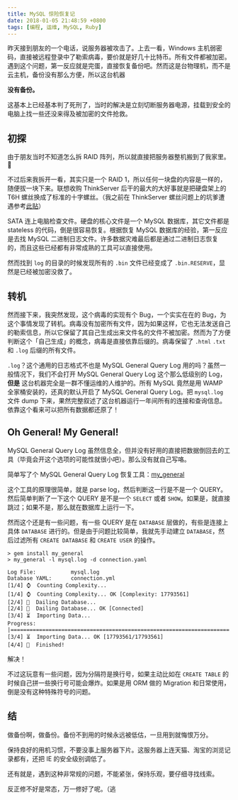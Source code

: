 ```yaml
---
title: MySQL 惊险恢复记
date: 2018-01-05 21:48:59 +0800
tags: [编程, 运维, MySQL, Ruby]
---
```


昨天接到朋友的一个电话，说服务器被攻击了。上去一看，Windows 主机弱密码，直接被远程登录中了勒索病毒，要价就是好几十比特币。所有文件都被加密。遇到这个问题，第一反应就是完蛋，直接恢复备份吧。然而这是台物理机，而不是云主机，备份没有那么方便，所以这台机器

**没有备份。**

这基本上已经基本判了死刑了，当时的解决是立刻切断服务器电源，挂载到安全的电脑上找一些还没来得及被加密的文件抢救。

## 初探

由于朋友当时不知道怎么拆 RAID 阵列，所以就直接把服务器整机搬到了我家里。🤦‍

不过后来我拆开一看，其实只是一个 RAID 1，所以任何一块盘的内容是一样的，随便拔一块下来。联想收购 ThinkServer 后干的最大的大好事就是把硬盘架上的 T6H 螺丝换成了标准的十字螺丝。（我之前在 ThinkServer 螺丝问题上的坑爹遭遇参考[此贴](/2017/02/15/build-up-x79-workstation/)）

SATA 连上电脑检查文件。硬盘的核心文件是一个 MySQL 数据库，其它文件都是 stateless 的代码，倒是很容易恢复。根据恢复 MySQL 数据库的经验，第一反应是去找 MySQL 二进制日志文件。许多数据灾难最后都是通过二进制日志恢复的，而且这些已经都有非常成熟的工具可以直接使用。

然而找到 `log` 的目录的时候发现所有的 `.bin` 文件已经变成了 `.bin.RESERVE`，显然是已经被加密没救了。

## 转机

然而接下来，我突然发现，这个病毒的实现有个 Bug，一个实实在在的 Bug，为这个事情发现了转机。病毒没有加密所有文件，因为如果这样，它也无法发送自己的勒索信息，所以它保留了其自己生成出来文件名的文件不被加密。然而为了方便判断这个「自己生成」的概念，病毒是直接依靠后缀的。病毒保留了 `.html` `.txt` 和 `.log` 后缀的所有文件。

`.log`？这个通用的日志格式不也是 MySQL General Query Log 用的吗？虽然一般情况下，我们不会打开 MySQL General Query Log 这个那么低级别的 Log，**但是** 这台机器完全是一群不懂运维的人维护的。所有 MySQL 竟然是用 WAMP 全家桶安装的，还真的默认开启了 MySQL General Query Log。把 `mysql.log` 文件 dump 下来，果然完整叙述了这台机器运行一年间所有的连接和查询信息。依靠这个看来可以把所有数据都还原了！

## Oh General! My General!

MySQL General Query Log 虽然信息全，但并没有好用的直接把数据倒回去的工具（毕竟会开这个选项的可能性就很小吧）。那么没有就自己写咯。

简单写了个 MySQL General Query Log 恢复工具：[my_general](https://github.com/dsh0416/my-general)

这个工具的原理很简单，就是 parse log，然后判断这一行是不是一个 QUERY。然后简单判断了一下这个 QUERY 是不是一个 `SELECT` 或者 `SHOW`。如果是，就直接跳过；如果不是，那么就在数据库上运行一下。

然而这个还是有一些问题，有一些 QUERY 是在 `DATABASE` 层做的，有些是连接上具体 `DATABASE` 进行的。但是由于问题比较简单，我就先手动建立 `DATABASE`，然后过滤所有 `CREATE DATABASE` 和 `CREATE USER` 的操作。

```
> gem install my_general
> my_general -l mysql.log -d connection.yaml

Log File:           mysql.log
Database YAML:      connection.yml
[1/4] ⌚  Counting Complexity...
[1/4] ⌚  Counting Complexity... OK [Complexity: 17793561]
[2/4] 🔌  Dailing Database...
[2/4] 🔌  Dailing Database... OK [Connected]
[3/4] ⏳  Importing Data...
Progress: |=====================================================================|
[3/4] ⏳  Importing Data... OK [17793561/17793561]
[4/4] 🚩  Finished!
```

解决！

不过这玩意有一些问题，因为分隔符是换行号，如果主动比如在 `CREATE TABLE` 的时候自己拼一些换行号可能会爆炸。如果是用 ORM 做的 Migration 和日常使用，倒是没有这种特殊符号的问题。

## 结

做备份啊，做备份。备份不到用的时候永远被低估，一旦用到就悔恨万分。

保持良好的用机习惯，不要没事上服务器下片。这服务器上连天猫、淘宝的浏览记录都有，还把 IE 的安全级别调低了。

还有就是，遇到这种非常规的问题，不能紧张，保持乐观，要仔细寻找线索。

反正修不好是常态，万一修好了呢。（逃
